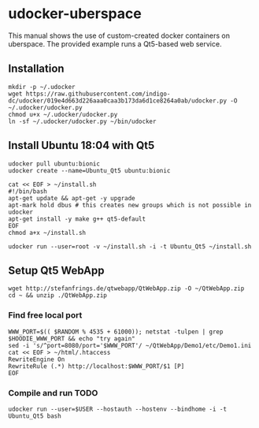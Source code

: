 # udocker-uberspace
This manual shows the use of custom-created docker containers on uberspace.
The provided example runs a Qt5-based web service.

## Installation
```
mkdir -p ~/.udocker
wget https://raw.githubusercontent.com/indigo-dc/udocker/019e4d663d226aaa0caa3b173da6d1ce8264a0ab/udocker.py -O ~/.udocker/udocker.py
chmod u+x ~/.udocker/udocker.py
ln -sf ~/.udocker/udocker.py ~/bin/udocker
```

## Install Ubuntu 18:04 with Qt5
```
udocker pull ubuntu:bionic
udocker create --name=Ubuntu_Qt5 ubuntu:bionic

cat << EOF > ~/install.sh
#!/bin/bash
apt-get update && apt-get -y upgrade
apt-mark hold dbus # this creates new groups which is not possible in udocker
apt-get install -y make g++ qt5-default
EOF
chmod a+x ~/install.sh

udocker run --user=root -v ~/install.sh -i -t Ubuntu_Qt5 ~/install.sh
```

## Setup Qt5 WebApp
```
wget http://stefanfrings.de/qtwebapp/QtWebApp.zip -O ~/QtWebApp.zip
cd ~ && unzip ./QtWebApp.zip
```

### Find free local port
```
WWW_PORT=$(( $RANDOM % 4535 + 61000)); netstat -tulpen | grep $HOODIE_WWW_PORT && echo "try again"
sed -i 's/^port=8080/port='$WWW_PORT'/ ~/QtWebApp/Demo1/etc/Demo1.ini
cat << EOF > ~/html/.htaccess
RewriteEngine On
RewriteRule (.*) http://localhost:$WWW_PORT/$1 [P]
EOF
```

### Compile and run TODO
```
udocker run --user=$USER --hostauth --hostenv --bindhome -i -t Ubuntu_Qt5 bash
```
